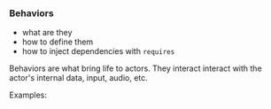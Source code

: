 ### Behaviors

- what are they
- how to define them
- how to inject dependencies with `requires`

Behaviors are what bring life to actors.  They interact interact with the actor's internal data, input, audio, etc.

Examples:

